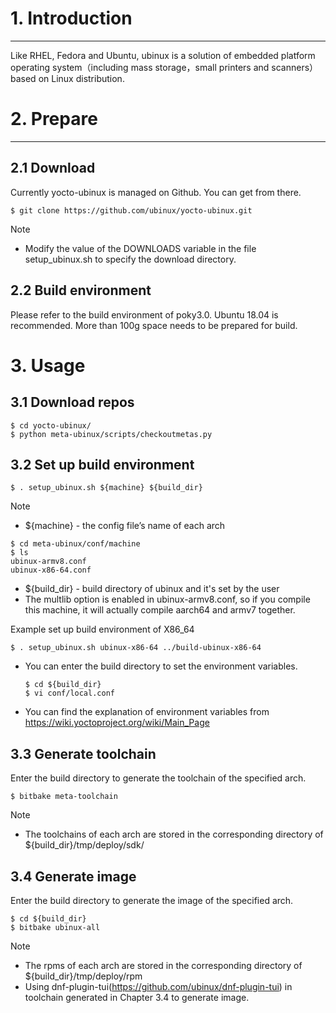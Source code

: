 # 1. Introduction
***
Like RHEL, Fedora and Ubuntu, ubinux is a solution of embedded platform operating system（including mass storage，small printers and scanners） based on Linux distribution.

# 2. Prepare
***
## 2.1 Download

Currently yocto-ubinux is managed on Github. You can get from there.
```
$ git clone https://github.com/ubinux/yocto-ubinux.git      
```

Note
  - Modify the value of the DOWNLOADS variable in the file setup_ubinux.sh to specify the download directory.

## 2.2 Build environment

Please refer to the build environment of poky3.0.
Ubuntu 18.04 is recommended.
More than 100g space needs to be prepared for build.

# 3. Usage
## 3.1 Download repos 
```
$ cd yocto-ubinux/
$ python meta-ubinux/scripts/checkoutmetas.py
```

## 3.2 Set up build environment
```
$ . setup_ubinux.sh ${machine} ${build_dir}
```
Note
  - ${machine} - the config file’s name of each arch
  ```
  $ cd meta-ubinux/conf/machine
  $ ls 
  ubinux-armv8.conf 
  ubinux-x86-64.conf 
  ```  
  - ${build_dir} - build directory of ubinux and it's set by the user
  - The multlib option is enabled in ubinux-armv8.conf, so if you compile this machine, it will actually compile aarch64 and armv7 together.

Example
set up build environment of X86_64
```
$ . setup_ubinux.sh ubinux-x86-64 ../build-ubinux-x86-64
```
  - You can enter the build directory to set the environment variables.
    ```
    $ cd ${build_dir}
    $ vi conf/local.conf
    ```
  - You can find the explanation of environment variables from https://wiki.yoctoproject.org/wiki/Main_Page

## 3.3 Generate toolchain
Enter the build directory to generate the toolchain of the specified arch.
```
$ bitbake meta-toolchain
```
Note
  - The toolchains of each arch are stored in the corresponding directory of ${build_dir}/tmp/deploy/sdk/

## 3.4 Generate image
Enter the build directory to generate the image of the specified arch.
```
$ cd ${build_dir}
$ bitbake ubinux-all
```
Note
  - The rpms of each arch are stored in the corresponding directory of ${build_dir}/tmp/deploy/rpm
  - Using dnf-plugin-tui(https://github.com/ubinux/dnf-plugin-tui) in toolchain generated in Chapter 3.4 to generate image.

